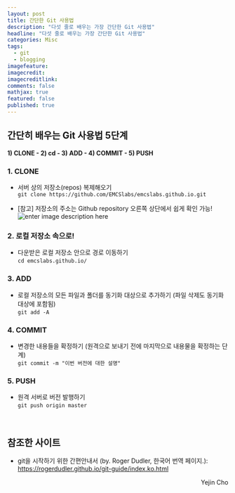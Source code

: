 ```yaml
---
layout: post
title: 간단한 Git 사용법
description: "다섯 줄로 배우는 가장 간단한 Git 사용법"
headline: "다섯 줄로 배우는 가장 간단한 Git 사용법"
categories: Misc
tags: 
  - git
  - blogging
imagefeature:
imagecredit:
imagecreditlink:
comments: false
mathjax: true
featured: false
published: true
---
```


## 간단히 배우는 Git 사용법 5단계
**1) CLONE - 2) cd - 3) ADD - 4) COMMIT - 5) PUSH**

### 1. CLONE
- 서버 상의 저장소(repos) 복제해오기  
`git clone https://github.com/EMCSlabs/emcslabs.github.io.git`

- [참고] 저장소의 주소는 Github repository 오른쪽 상단에서 쉽게 확인 가능!![enter image description here](https://lh3.googleusercontent.com/-bd9vv1y2jwA/WD5GVU9BzQI/AAAAAAAAB1E/XTO08-Q77k8CLIwj9CmxUzR6l4xujlBYwCLcB/s0/%25E1%2584%2589%25E1%2585%25B3%25E1%2584%258F%25E1%2585%25B3%25E1%2584%2585%25E1%2585%25B5%25E1%2586%25AB%25E1%2584%2589%25E1%2585%25A3%25E1%2586%25BA+2016-11-30+%25E1%2584%258B%25E1%2585%25A9%25E1%2584%2592%25E1%2585%25AE+12.19.50.png "git_howto_ex.png")

### 2. 로컬 저장소 속으로!
- 다운받은 로컬 저장소 안으로 경로 이동하기  
`cd emcslabs.github.io/`

### 3. ADD
- 로컬 저장소의 모든 파일과 폴더를 동기화 대상으로 추가하기 (파일 삭제도 동기화 대상에 포함됨)  
`git add -A`

### 4. COMMIT
- 변경한 내용들을 확정하기 (원격으로 보내기 전에 마지막으로 내용물을 확정하는 단계)  
`git commit -m "이번 버전에 대한 설명"`

### 5. PUSH
- 원격 서버로 버전 발행하기  
`git push origin master`

<br/>

## 참조한 사이트  
- git을 시작하기 위한 간편안내서 (by. Roger Dudler, 한국어 번역 페이지.):  
<https://rogerdudler.github.io/git-guide/index.ko.html>


<p align="right"> Yejin Cho <p>
